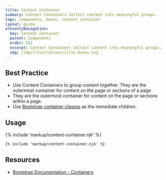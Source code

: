 ```yaml
---
title: Content Container
summary: Content Containers collect content into meaningful groups.
tags: components, boxes, content container
layout: guide
eleventyNavigation:
  key: Content Container
  parent: Components
  order: 152
  excerpt: Content Containers collect content into meaningful groups.
  img: /img/illustrations/illus-boxes.svg
---
```


## Best Practice

- Use Content Containers to group content together. They are the outermost container for content on the page or sections of a page
- They are the outermost container for content on the page or sections within a page.
- Use [Bootstrap container classes](/foundation/layout-grid/) as the immediate children.

## Usage

{% include 'markup/content-container.njk' %}

```html
{% include 'markup/content-container.njk' %}
```

## Resources

- [Bootstrap Documentation - Containers](https://getbootstrap.com/docs/5.2/layout/containers/)
